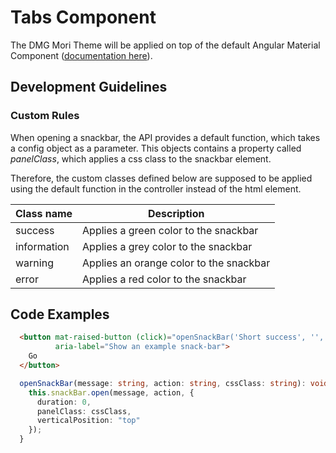 # Tabs Component

The DMG Mori Theme will be applied on top of the default Angular Material Component ([documentation here](https://material.angular.io/components/snack-bar/overview)).

## Development Guidelines

### Custom Rules

When opening a snackbar, the API provides a default function, which takes a config object as a parameter. This objects contains a property called *panelClass*, which applies a css class to the snackbar element.

Therefore, the custom classes defined below are supposed to be applied using the default function in the controller instead of the html element.

| Class name      | Description                                                       |
|-----------------|-------------------------------------------------------------------|
| success         | Applies a green color to the snackbar                             |
| information     | Applies a grey color to the snackbar                              |
| warning         | Applies an orange color to the snackbar                           |
| error           | Applies a red color to the snackbar                               |

## Code Examples

``` html
  <button mat-raised-button (click)="openSnackBar('Short success', '', 'success')"
          aria-label="Show an example snack-bar">
    Go
  </button>
```
``` typescript
  openSnackBar(message: string, action: string, cssClass: string): void {
    this.snackBar.open(message, action, {
      duration: 0,
      panelClass: cssClass,
      verticalPosition: "top"
    });
  }
```
